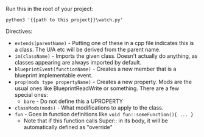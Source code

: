 Run this in the root of your project:

    python3 '{{path to this project}}\watch.py'

Directives:

* `extends(parentName)` - Putting one of these in a cpp file indicates this is a class. The U/A etc will be derived from the parent name.
* `im(className)` - Imports the given class. Doesn't actually do anything, as classes appearing are always imported by default.
* `blueprintEvent(functionName)` - Creates a new member that is a blueprint implementable event.
* `prop(mods type propertyName)` - Creates a new property. Mods are the usual ones like BlueprintReadWrite or something. There are a few special ones:
  * `bare` - Do not define this a UPROPERTY
* `classMods(mods)` - What modifications to apply to the class.
* `fun` - Goes in function definitions like `void fun::someFunction(){ ... }`
  * Note that if this function calls Super:: in its body, it will be automatically defined as "override"